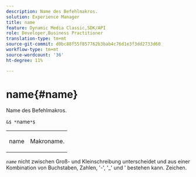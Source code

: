 ```yaml
---
description: Name des Befehlmakros.
solution: Experience Manager
title: name
feature: Dynamic Media Classic,SDK/API
role: Developer,Business Practitioner
translation-type: tm+mt
source-git-commit: d0bc88f55f857762b3bab4c76d1e3f3dd2733d60
workflow-type: tm+mt
source-wordcount: '36'
ht-degree: 11%

---
```



# name{#name}

Name des Befehlmakros.

`&$ *`name`*$`

<table id="simpletable_A07C4682275F461BA1F3B7752CE3FAE1"> 
 <tr class="strow"> 
  <td class="stentry"> <p><span class="codeph"> <span class="varname"> name</span></span> </p> </td> 
  <td class="stentry"> <p>Makroname. </p></td> 
 </tr> 
</table>

*`name`* nicht zwischen Groß- und Kleinschreibung unterscheidet und aus einer Kombination von Buchstaben, Zahlen, &#39;-&#39;, &#39;_&#39; und &#39; bestehen kann. Zeichen.
